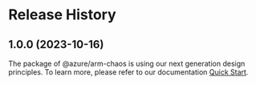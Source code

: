 # Release History
    
## 1.0.0 (2023-10-16)

The package of @azure/arm-chaos is using our next generation design principles. To learn more, please refer to our documentation [Quick Start](https://aka.ms/js-track2-quickstart).
